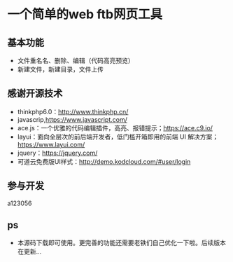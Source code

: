 一个简单的web ftb网页工具
===============

## 基本功能
* 文件重名名、删除、编辑（代码高亮预览）
* 新建文件，新建目录，文件上传


## 感谢开源技术
* thinkphp6.0：http://www.thinkphp.cn/
* javascrip,https://www.javascript.com/
* ace.js：一个优雅的代码编辑插件，高亮、报错提示；https://ace.c9.io/
* layui：面向全层次的前后端开发者，低门槛开箱即用的前端 UI 解决方案；https://www.layui.com/
* jquery：https://jquery.com/
* 可道云免费版UI样式：http://demo.kodcloud.com/#user/login

## 参与开发
a123056

## ps
* 本源码下载即可使用。更完善的功能还需要老铁们自己优化一下啦。后续版本在更新...

